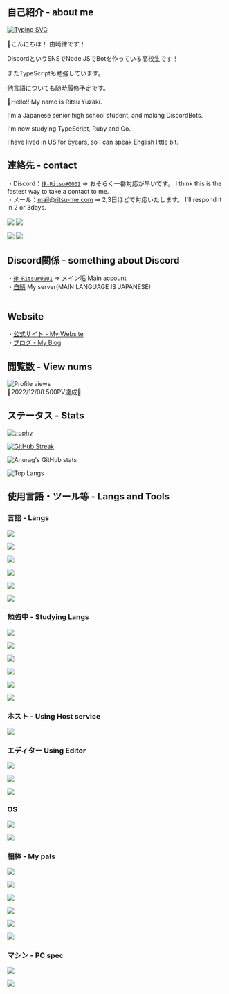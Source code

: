 ## 自己紹介 - about me
[![Typing SVG](https://readme-typing-svg.demolab.com?font=Source+Code+Pro&pause=1000&color=ADBAC7&center=true&vCenter=true&width=435&height=80&lines=Hi%F0%9F%91%8B!++I'm+Ritsu!!;Nice+2+meet+U!!&duration=2000)](https://git.io/typing-svg)

👋こんにちは！ 由崎律です！

DiscordというSNSでNode.JSでBotを作っている高校生です！

またTypeScriptも勉強しています。

他言語についても随時履修予定です。

👋Hello!! My name is Ritsu Yuzaki.

I'm a Japanese senior high school student, and making  DiscordBots.

I'm now studying TypeScript, Ruby and Go.

I have lived in US for 6years, so I can speak English little bit.

## 連絡先 - contact<br>
・Discord：[`律-Ritsu#0001`](https://discord.com/users/716343156513439845) => おそらく一番対応が早いです。 I think this is the fastest way to take a contact to me.<br>
・メール：mail@ritsu-me.com => 2,3日ほどで対応いたします。 I'll respond it in 2 or 3days.<br>
<br>
[![](https://img.shields.io/badge/Twitter-1DA1F2?style=for-the-badge&logo=twitter&logoColor=white)](https://twitter.com/ritsu_me)
[![](https://img.shields.io/badge/ProtonMail-8B89CC?style=for-the-badge&logo=protonmail&logoColor=white)](mailto:ritsu.me@proton.me)<br>

[![](https://img.shields.io/badge/Buy_Me_A_Coffee-FFDD00?style=for-the-badge&logo=buy-me-a-coffee&logoColor=black)](https://www.buymeacoffee.com/ritsu.me)
[![](https://img.shields.io/badge/Stripe-626CD9?style=for-the-badge&logo=Stripe&logoColor=white)](https://donate.stripe.com/bIY8A8ez3e2Q5y07ss)
<br>
## Discord関係 - something about Discord<br>
・[`律-Ritsu#0001`](https://discord.com/users/716343156513439845) => メイン垢 Main account<br>
・[自鯖](https://discord.gg/wTEAPKtZBX) My server(MAIN LANGUAGE IS JAPANESE)<br>
<br>
## Website<br>
・[公式サイト - My Website](https://ritsu-me.com/)<br>
・[ブログ - My Blog](https://blog.ritsu-me.net/)<br>

## 閲覧数 - View nums

![Profile views](https://komarev.com/ghpvc/?username=ritsu-me)<br>
🎉2022/12/08 500PV達成🎉

## ステータス - Stats
[![trophy](https://github-profile-trophy.vercel.app/?username=ritsu-me&theme=discord&no-bg=true&no-frame=true&margin-w=5&margin-h=5&title=MultipleLang,Commits,PullRequest,Repositories,Issues,Followers)](https://github.com/ryo-ma/github-profile-trophy)

[![GitHub Streak](https://streak-stats.demolab.com?user=ritsu-me&theme=onedark&hide_border=true&border_radius=15&date_format=%5BY.%5Dn.j&background=22272E&stroke=5865F2&ring=5865F2&fire=5865F2&currStreakNum=57F287&sideNums=ADBAC7&currStreakLabel=ADBAC7&sideLabels=ADBAC7&dates=ADBAC7)](https://git.io/streak-stats)

![Anurag's GitHub stats](https://github-readme-stats.vercel.app/api?username=ritsu-me&locale=en&border_radius=true&show_icons=true&count_private=true&include_all_commits=false&bg_color=22272e&hide_border=true&text_color=adbac7&icon_color=adbac7&title_color=adbac7&cache_seconds=7200)

![Top Langs](https://github-readme-stats.vercel.app/api/top-langs/?username=ritsu-me&layout=compact&bg_color=22272e&hide_border=true&text_color=adbac7&title_color=adbac7&cache_seconds=7200)

## 使用言語・ツール等 - Langs and Tools

### 言語 - Langs

![](https://img.shields.io/badge/Node.js-339933?style=flat&logo=nodedotjs&logoColor=white)

![](https://img.shields.io/badge/MySQL-005C84?style=flat&logo=mysql&logoColor=white)

![](https://img.shields.io/badge/MongoDB-4EA94B?style=flat&logo=mongodb&logoColor=white)

![](https://img.shields.io/badge/HTML5-E34F26?style=flat&logo=html5&logoColor=white)

![](https://img.shields.io/badge/CSS3-1572B6?style=flat&logo=css3&logoColor=white)

![](https://img.shields.io/badge/JavaScript-f0db4f?labelColor=black&logo=javascript)

### 勉強中 - Studying Langs

![](https://img.shields.io/badge/PHP-777BB4?style=flat&logo=php&logoColor=white)

![](https://img.shields.io/badge/TypeScript-007acc?labelColor=black&logo=typescript)

![](https://img.shields.io/badge/Go-00ADD8?style=flat&logo=go&logoColor=white)

![](https://img.shields.io/badge/Python-FFD43B?style=flat&logo=python&logoColor=blue)

![](https://img.shields.io/badge/Kotlin-0095D5?&style=flat&logo=kotlin&logoColor=white)

![](https://img.shields.io/badge/Ruby-CC342D?style=flat&logo=ruby&logoColor=white)

### ホスト - Using Host service 

![](https://img.shields.io/badge/Replit-9c9c9c?labelColor=black&logo=replit)

### エディター Using Editor

![](https://img.shields.io/badge/Visual_Studio_Code-0078d7?style=flat?labelColor=black&logo=visual-studio-code)

![](https://img.shields.io/badge/replit-667881?style=flat&logo=replit&logoColor=white)

![](https://img.shields.io/badge/IntelliJ_IDEA-000000.svg?style=flat&logo=intellij-idea&logoColor=white)

### OS

![](https://img.shields.io/badge/iOS-000000?style=flat&logo=ios&logoColor=white)

![](https://img.shields.io/badge/Windows-00a4ef?labelColor=black&logo=windows)

### 相棒 - My pals

[![](https://img.shields.io/badge/Spotify-1ED760?&style=flat&logo=spotify&logoColor=black)](https://open.spotify.com/user/31cqxovj6tzltyrvitvwzaxxt7dy)

![](https://img.shields.io/badge/npm-CB3837?style=flat&logo=npm&logoColor=white)

![](https://img.shields.io/badge/Origin-148EFF?style=flat&logo=origin&logoColor=white)

![](https://img.shields.io/badge/Riot_Games-D32936?style=flat&logo=riot-games&logoColor=white)

![](https://img.shields.io/badge/McDonald's-FBC817?style=flat&logo=McDonald's&logoColor=white)

![](https://img.shields.io/badge/KFC-F40027?style=flat&logo=kfc&logoColor=white)

### マシン - PC spec

![](https://img.shields.io/badge/AMD%20Ryzen_3_3100-ED1C24?style=for-the-badge&logo=amd&logoColor=white)

![](https://img.shields.io/badge/NVIDIA-GTX960-76B900?style=for-the-badge&logo=nvidia&logoColor=white)
